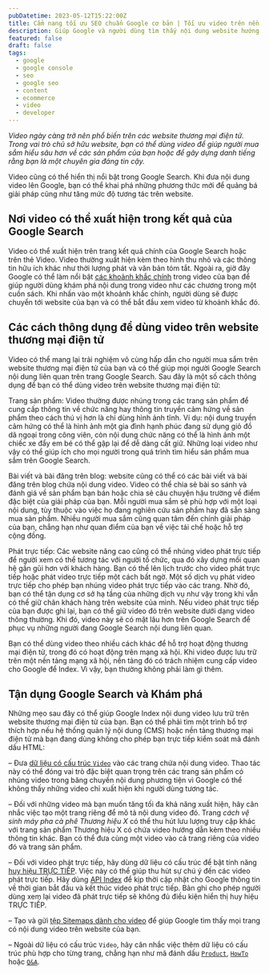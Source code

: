 ```yaml
---
pubDatetime: 2023-05-12T15:22:00Z
title: Cẩm nang tối ưu SEO chuẩn Google cơ bản | Tối ưu video trên nền tảng thương mại điện tử
description: Giúp Google và người dùng tìm thấy nội dung website hướng dẫn nâng cao những kỹ thuật giúp tối ưu SEO hiệu quả, đem lại thứ hạng tốt trên công cụ tìm kiếm.
featured: false
draft: false
tags:
  - google
  - google console
  - seo
  - google seo
  - content
  - ecommerce
  - video
  - developer
---
```


_Video ngày càng trở nên phổ biến trên các website thương mại điện tử. Trong vai trò chủ sở hữu website, bạn có thể dùng video để giúp người mua sắm hiểu sâu hơn về các sản phẩm của bạn hoặc để gây dựng danh tiếng rằng bạn là một chuyên gia đáng tin cậy._

Video cũng có thể hiển thị nổi bật trong Google Search. Khi đưa nội dung video lên Google, bạn có thể khai phá những phương thức mới để quảng bá giải pháp cũng như tăng mức độ tương tác trên website.

## Nơi video có thể xuất hiện trong kết quả của Google Search

Video có thể xuất hiện trên trang kết quả chính của Google Search hoặc trên thẻ Video. Video thường xuất hiện kèm theo hình thu nhỏ và các thông tin hữu ích khác như thời lượng phát và văn bản tóm tắt. Ngoài ra, giờ đây Google có thể làm nổi bật [các khoảnh khắc chính](https://developers.google.com/search/docs/appearance/video?hl=vi#key-moments) trong video của bạn để giúp người dùng khám phá nội dung trong video như các chương trong một cuốn sách. Khi nhấn vào một khoảnh khắc chính, người dùng sẽ được chuyển tới website của bạn và có thể bắt đầu xem video từ khoảnh khắc đó.

## Các cách thông dụng để dùng video trên website thương mại điện tử

Video có thể mang lại trải nghiệm vô cùng hấp dẫn cho người mua sắm trên website thương mại điện tử của bạn và có thể giúp mọi người Google Search nội dung liên quan trên trang Google Search. Sau đây là một số cách thông dụng để bạn có thể dùng video trên website thương mại điện tử:

Trang sản phẩm: Video thường được nhúng trong các trang sản phẩm để cung cấp thông tin về chức năng hay thông tin truyền cảm hứng về sản phẩm theo cách thú vị hơn là chỉ dùng hình ảnh tĩnh. Ví dụ: nội dung truyền cảm hứng có thể là hình ảnh một gia đình hạnh phúc đang sử dụng giỏ đồ dã ngoại trong công viên, còn nội dung chức năng có thể là hình ảnh một chiếc xe đẩy em bé có thể gập lại để dễ dàng cất giữ. Những loại video như vậy có thể giúp ích cho mọi người trong quá trình tìm hiểu sản phẩm mua sắm trên Google Search.

Bài viết và bài đăng trên blog: website cũng có thể có các bài viết và bài đăng trên blog chứa nội dung video. Video có thể chia sẻ bài so sánh và đánh giá về sản phẩm bạn bán hoặc chia sẻ câu chuyện hậu trường về điểm đặc biệt của giải pháp của bạn. Mỗi người mua sắm sẽ phù hợp với một loại nội dung, tùy thuộc vào việc họ đang nghiên cứu sản phẩm hay đã sẵn sàng mua sản phẩm. Nhiều người mua sắm cũng quan tâm đến chính giải pháp của bạn, chẳng hạn như quan điểm của bạn về việc tái chế hoặc hỗ trợ cộng đồng.

Phát trực tiếp: Các website nâng cao cũng có thể nhúng video phát trực tiếp để người xem có thể tương tác với người tổ chức, qua đó xây dựng mối quan hệ gần gũi hơn với khách hàng. Bạn có thể lên lịch trước cho video phát trực tiếp hoặc phát video trực tiếp một cách bất ngờ. Một số dịch vụ phát video trực tiếp cho phép bạn nhúng video phát trực tiếp vào các trang. Nhờ đó, bạn có thể tận dụng cơ sở hạ tầng của những dịch vụ như vậy trong khi vẫn có thể giữ chân khách hàng trên website của mình. Nếu video phát trực tiếp của bạn được ghi lại, bạn có thể giữ video đó trên website dưới dạng video thông thường. Khi đó, video này sẽ có mặt lâu hơn trên Google Search để phục vụ những người đang Google Search nội dung liên quan.

Bạn có thể dùng video theo nhiều cách khác để hỗ trợ hoạt động thương mại điện tử, trong đó có hoạt động trên mạng xã hội. Khi video được lưu trữ trên một nền tảng mạng xã hội, nền tảng đó có trách nhiệm cung cấp video cho Google để Index. Vì vậy, bạn thường không phải làm gì thêm.

## Tận dụng Google Search và Khám phá

Những mẹo sau đây có thể giúp Google Index nội dung video lưu trữ trên website thương mại điện tử của bạn. Bạn có thể phải tìm một trình bổ trợ thích hợp nếu hệ thống quản lý nội dung (CMS) hoặc nền tảng thương mại điện tử mà bạn đang dùng không cho phép bạn trực tiếp kiểm soát mã đánh dấu HTML:

– Đưa [dữ liệu có cấu trúc `Video`](https://developers.google.com/search/docs/appearance/structured-data/video?hl=vi) vào các trang chứa nội dung video. Thao tác này có thể đóng vai trò đặc biệt quan trọng trên các trang sản phẩm có nhúng video trong băng chuyền nội dung phương tiện vì Google có thể không thấy những video chỉ xuất hiện khi người dùng tương tác.

– Đối với những video mà bạn muốn tăng tối đa khả năng xuất hiện, hãy cân nhắc việc tạo một trang riêng để mô tả nội dung video đó. Trang _cách vệ sinh máy pha cà phê Thương hiệu X_ có thể thu hút lưu lượng truy cập khác với trang sản phẩm Thương hiệu X có chứa video hướng dẫn kèm theo nhiều thông tin khác. Bạn có thể đưa cùng một video vào cả trang riêng của video đó và trang sản phẩm.

– Đối với video phát trực tiếp, hãy dùng dữ liệu có cấu trúc để bật tính năng [huy hiệu TRỰC TIẾP](https://developers.google.com/search/docs/appearance/video?hl=vi#live-badge). Việc này có thể giúp thu hút sự chú ý đến các video phát trực tiếp. Hãy dùng [API Index](https://developers.google.com/search/apis/indexing-api/v3/quickstart?hl=vi) để kịp thời cập nhật cho Google thông tin về thời gian bắt đầu và kết thúc video phát trực tiếp. Bản ghi cho phép người dùng xem lại video đã phát trực tiếp sẽ không đủ điều kiện hiển thị huy hiệu TRỰC TIẾP.

– Tạo và gửi [tệp Sitemaps dành cho video](https://developers.google.com/search/docs/crawling-indexing/sitemaps/video-sitemaps?hl=vi) để giúp Google tìm thấy mọi trang có nội dung video trên website của bạn.

– Ngoài dữ liệu có cấu trúc `Video`, hãy cân nhắc việc thêm dữ liệu có cấu trúc phù hợp cho từng trang, chẳng hạn như mã đánh dấu [`Product`](https://developers.google.com/search/docs/appearance/structured-data/product?hl=vi), [`HowTo`](https://developers.google.com/search/docs/appearance/structured-data/how-to?hl=vi) hoặc [`Q&A`](https://developers.google.com/search/docs/appearance/structured-data/qapage?hl=vi).
